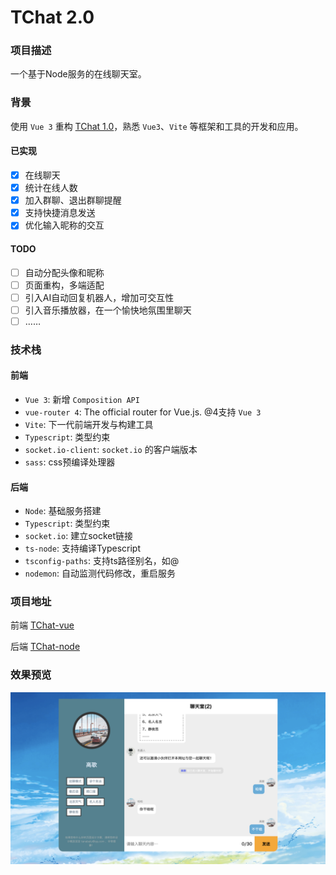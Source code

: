 # TChat 2.0

### 项目描述

一个基于Node服务的在线聊天室。

### 背景

使用 `Vue 3` 重构 [TChat 1.0](node/TChat)，熟悉 `Vue3`、`Vite` 等框架和工具的开发和应用。

#### 已实现

- [x] 在线聊天
- [x] 统计在线人数
- [x] 加入群聊、退出群聊提醒
- [x] 支持快捷消息发送
- [x] 优化输入昵称的交互

#### TODO

- [ ] 自动分配头像和昵称
- [ ] 页面重构，多端适配
- [ ] 引入AI自动回复机器人，增加可交互性
- [ ] 引入音乐播放器，在一个愉快地氛围里聊天
- [ ] ……

### 技术栈

#### 前端

+ `Vue 3`: 新增 `Composition API`
+ `vue-router 4`: The official router for Vue.js. @4支持 `Vue 3`
+ `Vite`: 下一代前端开发与构建工具
+ `Typescript`: 类型约束
+ `socket.io-client`: `socket.io` 的客户端版本
+ `sass`: css预编译处理器

#### 后端

+ `Node`: 基础服务搭建
+ `Typescript`: 类型约束
+ `socket.io`: 建立socket链接
+ `ts-node`: 支持编译Typescript
+ `tsconfig-paths`: 支持ts路径别名，如@
+ `nodemon`: 自动监测代码修改，重启服务

### 项目地址

前端
[TChat-vue](https://github.com/AWhiteMouse/TChat-vue)

后端
[TChat-node](https://github.com/AWhiteMouse/TChat-node)

### 效果预览

![](../images/node/TChat2.png)
